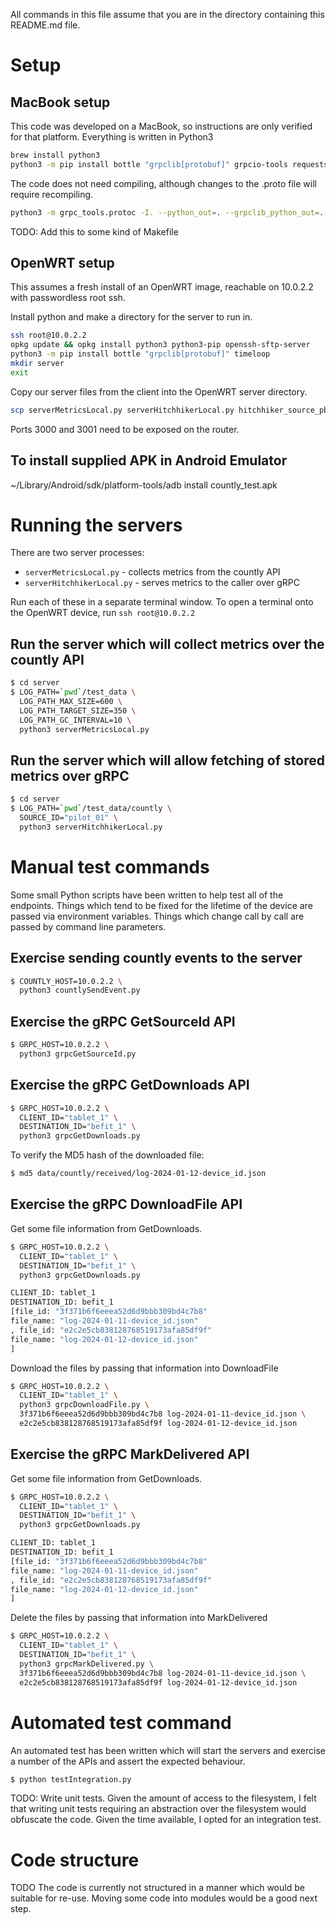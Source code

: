 
All commands in this file assume that you are in the directory containing this README.md file.

# Setup

## MacBook setup
This code was developed on a MacBook, so instructions are only verified for that platform.
Everything is written in Python3
```bash
brew install python3
python3 -m pip install bottle "grpclib[protobuf]" grpcio-tools requests timeloop
```

The code does not need compiling, although changes to the .proto file will require recompiling.
```bash
python3 -m grpc_tools.protoc -I. --python_out=. --grpclib_python_out=. hitchhiker_source.proto
```
TODO: Add this to some kind of Makefile


## OpenWRT setup
This assumes a fresh install of an OpenWRT image, reachable on 10.0.2.2 with passwordless root ssh.

Install python and make a directory for the server to run in.
```bash
ssh root@10.0.2.2
opkg update && opkg install python3 python3-pip openssh-sftp-server
python3 -m pip install bottle "grpclib[protobuf]" timeloop
mkdir server
exit
```

Copy our server files from the client into the OpenWRT server directory.
```bash
scp serverMetricsLocal.py serverHitchhikerLocal.py hitchhiker_source_pb2.py hitchhiker_source_grpc.py root@10.0.2.2:/server
```

Ports 3000 and 3001 need to be exposed on the router.

## To install supplied APK in Android Emulator
~/Library/Android/sdk/platform-tools/adb install countly_test.apk

# Running the servers

There are two server processes:
* `serverMetricsLocal.py` - collects metrics from the countly API
* `serverHitchhikerLocal.py` - serves metrics to the caller over gRPC

Run each of these in a separate terminal window. To open a terminal
onto the OpenWRT device, run `ssh root@10.0.2.2`

## Run the server which will collect metrics over the countly API
```bash
$ cd server
$ LOG_PATH=`pwd`/test_data \
  LOG_PATH_MAX_SIZE=600 \
  LOG_PATH_TARGET_SIZE=350 \
  LOG_PATH_GC_INTERVAL=10 \
  python3 serverMetricsLocal.py
```

## Run the server which will allow fetching of stored metrics over gRPC
```bash
$ cd server
$ LOG_PATH=`pwd`/test_data/countly \
  SOURCE_ID="pilot_01" \
  python3 serverHitchhikerLocal.py
```

# Manual test commands

Some small Python scripts have been written to help test all of the endpoints.
Things which tend to be fixed for the lifetime of the device are passed via environment variables.
Things which change call by call are passed by command line parameters.

## Exercise sending countly events to the server
```bash
$ COUNTLY_HOST=10.0.2.2 \
  python3 countlySendEvent.py
```

## Exercise the gRPC GetSourceId API
```bash
$ GRPC_HOST=10.0.2.2 \
  python3 grpcGetSourceId.py
```

## Exercise the gRPC GetDownloads API
```bash
$ GRPC_HOST=10.0.2.2 \
  CLIENT_ID="tablet_1" \
  DESTINATION_ID="befit_1" \
  python3 grpcGetDownloads.py
```

To verify the MD5 hash of the downloaded file:
```bash
$ md5 data/countly/received/log-2024-01-12-device_id.json
```

## Exercise the gRPC DownloadFile API
Get some file information from GetDownloads.
```bash
$ GRPC_HOST=10.0.2.2 \
  CLIENT_ID="tablet_1" \
  DESTINATION_ID="befit_1" \
  python3 grpcGetDownloads.py

CLIENT_ID: tablet_1
DESTINATION_ID: befit_1
[file_id: "3f371b6f6eeea52d6d9bbb309bd4c7b8"
file_name: "log-2024-01-11-device_id.json"
, file_id: "e2c2e5cb838128768519173afa85df9f"
file_name: "log-2024-01-12-device_id.json"
]
```

Download the files by passing that information into DownloadFile
```bash
$ GRPC_HOST=10.0.2.2 \
  CLIENT_ID="tablet_1" \
  python3 grpcDownloadFile.py \
  3f371b6f6eeea52d6d9bbb309bd4c7b8 log-2024-01-11-device_id.json \
  e2c2e5cb838128768519173afa85df9f log-2024-01-12-device_id.json
```

## Exercise the gRPC MarkDelivered API
Get some file information from GetDownloads.
```bash
$ GRPC_HOST=10.0.2.2 \
  CLIENT_ID="tablet_1" \
  DESTINATION_ID="befit_1" \
  python3 grpcGetDownloads.py

CLIENT_ID: tablet_1
DESTINATION_ID: befit_1
[file_id: "3f371b6f6eeea52d6d9bbb309bd4c7b8"
file_name: "log-2024-01-11-device_id.json"
, file_id: "e2c2e5cb838128768519173afa85df9f"
file_name: "log-2024-01-12-device_id.json"
]
```

Delete the files by passing that information into MarkDelivered
```bash
$ GRPC_HOST=10.0.2.2 \
  CLIENT_ID="tablet_1" \
  DESTINATION_ID="befit_1" \
  python3 grpcMarkDelivered.py \
  3f371b6f6eeea52d6d9bbb309bd4c7b8 log-2024-01-11-device_id.json \
  e2c2e5cb838128768519173afa85df9f log-2024-01-12-device_id.json
```

# Automated test command
An automated test has been written which will start the servers and exercise
a number of the APIs and assert the expected behaviour.

```bash
$ python testIntegration.py
```

TODO: Write unit tests. Given the amount of access to the filesystem, I felt
that writing unit tests requiring an abstraction over the filesystem would
obfuscate the code. Given the time available, I opted for an integration test.

# Code structure
TODO 
The code is currently not structured in a manner which would be suitable for
re-use. Moving some code into modules would be a good next step.